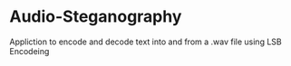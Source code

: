 # Audio-Steganography
Appliction to encode and decode text into and from a .wav file using LSB Encodeing 

